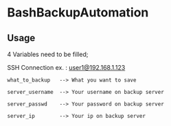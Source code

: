 # BashBackupAutomation


## Usage

4 Variables need to be filled;

SSH Connection ex. : user1@192.168.1.123

    what_to_backup   --> What you want to save

    server_username  --> Your username on backup server

    server_passwd    --> Your password on backup server

    server_ip        --> Your ip on backup server
